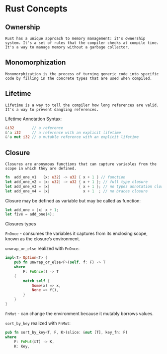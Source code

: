 # Rust Concepts


## Ownership
`Rust has a unique approach to memory management: it's ownership system. It's a set of rules that the compiler checks at compile time. It's a way to manage memory without a garbage collector.`

## Monomorphization
`Monomorphization is the process of turning generic code into specific code by filling in the concrete types that are used when compiled.`


## Lifetime 
`Lifetime is a way to tell the compiler how long references are valid. It's a way to prevent dangling references.`

Lifetime Annotation Syntax:
```rust
&i32        // a reference
&'a i32     // a reference with an explicit lifetime
&'a mut i32 // a mutable reference with an explicit lifetime
```


## Closure

`Closures are anonymous functions that can capture variables from the scope in which they are defined.`

```rust
fn  add_one_v1   (x: u32) -> u32 { x + 1 } // function
let add_one_v2 = |x: u32| -> u32 { x + 1 }; // full type closure
let add_one_v3 = |x|             { x + 1 }; // no types annotation closure
let add_one_v4 = |x|               x + 1  ; // no braces closure
```

Closure may be defined as variable but may be called as function:
```rust
let add_one = |x| x + 1;
let five = add_one(4);
```

Closures types

`FnOnce` - consumes the variables it captures from its enclosing scope, known as the closure’s environment.

`unwrap_or_else` realized with `FnOnce`:
```rust
impl<T> Option<T> {
    pub fn unwrap_or_else<F>(self, f: F) -> T
    where
        F: FnOnce() -> T
    {
        match self {
            Some(x) => x,
            None => f(),
        }
    }
}
```

`FnMut` - can change the environment because it mutably borrows values.

`sort_by_key` realized with `FnMut`:

```rust
pub fn sort_by_key<T, F, K>(slice: &mut [T], key_fn: F)
where
    F: FnMut(&T) -> K,
    K: Key,
```




